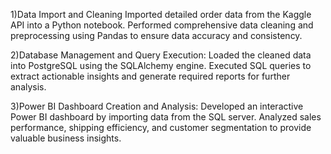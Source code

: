1)Data Import and Cleaning
Imported detailed order data from the Kaggle API into a Python notebook.
Performed comprehensive data cleaning and preprocessing using Pandas to ensure data accuracy and consistency.

2)Database Management and Query Execution:
Loaded the cleaned data into PostgreSQL using the SQLAlchemy engine.
Executed SQL queries to extract actionable insights and generate required reports for further analysis.

3)Power BI Dashboard Creation and Analysis:
Developed an interactive Power BI dashboard by importing data from the SQL server.
Analyzed sales performance, shipping efficiency, and customer segmentation to provide valuable business insights.

